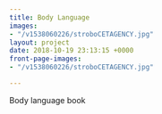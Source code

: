 ```yaml
---
title: Body Language
images:
- "/v1538060226/stroboCETAGENCY.jpg"
layout: project
date: 2018-10-19 23:13:15 +0000
front-page-images:
- "/v1538060226/stroboCETAGENCY.jpg"

---
```

Body language book